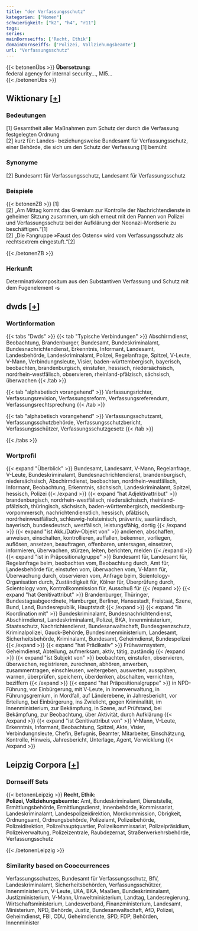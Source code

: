 ```yaml
---
title: "der Verfassungsschutz"
kategorien: ["Nomen"]
schwierigkeit: ["k2", "h4", "r11"]
tags:
series:
mainDornseiffs: ['Recht, Ethik']
domainDornseiffs: ['Polizei, Vollziehungsbeamte']
url: "Verfassungsschutz"
---
```


{{< betonenÜbs >}}
**Übersetzung:**  
federal agency for internal security..., MI5...  
{{< /betonenÜbs >}}

## Wiktionary [[+](https://de.wiktionary.org/wiki/Verfassungsschutz)]

### Bedeutungen
[1] Gesamtheit aller Maßnahmen zum Schutz der durch die Verfassung festgelegten Ordnung  
[2] kurz für: Landes- beziehungsweise Bundesamt für Verfassungsschutz, einer Behörde, die sich um den Schutz der Verfassung [1] bemüht  

### Synonyme
[2] Bundesamt für Verfassungsschutz, Landesamt für Verfassungsschutz  

### Beispiele
{{< betonenZB >}}
[1]  
[2] „Am Mittag kommt das Gremium zur Kontrolle der Nachrichtendienste in geheimer Sitzung zusammen, um sich erneut mit den Pannen von Polizei und Verfassungsschutz bei der Aufklärung der Neonazi-Mordserie zu beschäftigen.“[1]  
[2] „Die Fangruppe »Faust des Ostens« wird vom Verfassungsschutz als rechtsextrem eingestuft.“[2]  

{{< /betonenZB >}}
### Herkunft
Determinativkompositum aus den Substantiven Verfassung und Schutz mit dem Fugenelement -s  



## dwds [[+](https://www.dwds.de/wb/Verfassungsschutz)]

### Wortinformation
{{< tabs "Dwds" >}}
{{< tab "Typische Verbindungen" >}}
Abschirmdienst, Beobachtung, Brandenburger, Bundesamt, Bundeskriminalamt, Bundesnachrichtendienst, Erkenntnis, Informant, Landesamt, Landesbehörde, Landeskriminalamt, Polizei, Regelanfrage, Spitzel, V-Leute, V-Mann, Verbindungnsleute, Visier, baden-württembergisch, bayerisch, beobachten, brandenburgisch, einstufen, hessisch, niedersächsisch, nordrhein-westfälisch, observieren, rheinland-pfälzisch, sächsisch, überwachen
{{< /tab >}}

{{< tab "alphabetisch vorangehend" >}}
Verfassungsrichter, Verfassungsrevision, Verfassungsreform, Verfassungsreferendum, Verfassungsrechtsprechung
{{< /tab >}}

{{< tab "alphabetisch vorangehend" >}}
Verfassungsschutzamt, Verfassungsschutzbehörde, Verfassungsschutzbericht, Verfassungsschützer, Verfassungsschutzgesetz
{{< /tab >}}

{{< /tabs >}}

### Wortprofil
{{< expand "Überblick" >}} Bundesamt, Landesamt, V-Mann, Regelanfrage, V-Leute, Bundeskriminalamt, Bundesnachrichtendienst, brandenburgisch, niedersächsisch, Abschirmdienst, beobachten, nordrhein-westfälisch, Informant, Beobachtung, Erkenntnis, sächsisch, Landeskriminalamt, Spitzel, hessisch, Polizei {{< /expand >}}
{{< expand "hat Adjektivattribut" >}} brandenburgisch, nordrhein-westfälisch, niedersächsisch, rheinland-pfälzisch, thüringisch, sächsisch, baden-württembergisch, mecklenburg-vorpommersch, nachrichtendienstlich, hessisch, pfälzisch, nordrheinwestfälisch, schleswig-holsteinisch, präventiv, saarländisch, bayerisch, bundesdeutsch, westfälisch, leistungsfähig, dortig {{< /expand >}}
{{< expand "ist Akk./Dativ-Objekt von" >}} andienen, abschaffen, anweisen, einschalten, kontrollieren, auffallen, bekennen, vorliegen, auflösen, ansetzen, beauftragen, offenbaren, untersagen, einsetzen, informieren, überwachen, stürzen, leiten, berichten, melden {{< /expand >}}
{{< expand "ist in Präpositionalgruppe" >}} Bundesamt für, Landesamt für, Regelanfrage beim, beobachten vom, Beobachtung durch, Amt für, Landesbehörde für, einstufen vom, überwachen vom, V-Mann für, Überwachung durch, observieren vom, Anfrage beim, Scientology-Organisation durch, Zuständigkeit für, Kölner für, Überprüfung durch, Scientology vom, Kontrollkommission für, Ausschuß für {{< /expand >}}
{{< expand "hat Genitivattribut" >}} Brandenburger, Thüringer, Bundestagsabgeordnete, Hamburger, Berliner, Hansestadt, Freistaat, Szene, Bund, Land, Bundesrepublik, Hauptstadt {{< /expand >}}
{{< expand "in Koordination mit" >}} Bundeskriminalamt, Bundesnachrichtendienst, Abschirmdienst, Landeskriminalamt, Polizei, BKA, Innenministerium, Staatsschutz, Nachrichtendienst, Bundesanwaltschaft, Bundesgrenzschutz, Kriminalpolizei, Gauck-Behörde, Bundesinnenministerium, Landesamt, Sicherheitsbehörde, Kriminalamt, Bundesamt, Geheimdienst, Bundespolizei {{< /expand >}}
{{< expand "hat Prädikativ" >}} Frühwarnsystem, Geheimdienst, Abteilung, aufmerksam, aktiv, tätig, zuständig {{< /expand >}}
{{< expand "ist Subjekt von" >}} beobachten, einstufen, observieren, überwachen, registrieren, zurechnen, abhören, anwerben, zusammentragen, einschleusen, weitergeben, auswerten, ausspähen, warnen, überprüfen, speichern, überdenken, abschalten, vernichten, beziffern {{< /expand >}}
{{< expand "hat Präpositionalgruppe" >}} in NPD-Führung, vor Einbürgerung, mit V-Leute, in Innenverwaltung, in Führungsgremium, in Mordfall, auf Länderebene, in Jahresbericht, vor Erteilung, bei Einbürgerung, ins Zwielicht, gegen Kriminalität, im Innenministerium, zur Bekämpfung, in Szene, auf Prüfstand, bei Bekämpfung, zur Beobachtung, über Aktivität, durch Aufklärung {{< /expand >}}
{{< expand "ist Genitivattribut von" >}} V-Mann, V-Leute, Erkenntnis, Informant, Beobachtung, Spitzel, Akte, Visier, Verbindungnsleute, Chefin, Befugnis, Beamter, Mitarbeiter, Einschätzung, Kontrolle, Hinweis, Jahresbericht, Unterlage, Agent, Verwicklung {{< /expand >}}

## Leipzig Corpora [[+](https://corpora.uni-leipzig.de/en/res?word=Verfassungsschutz&corpusId=deu_newscrawl-public_2018)]

### Dornseiff Sets
{{< betonenLeipzig >}}
**Recht, Ethik:**  
**Polizei, Vollziehungsbeamte:** Amt, Bundeskriminalamt, Dienststelle, Ermittlungsbehörde, Ermittlungsdienst, Innenbehörde, Kommissariat, Landeskriminalamt, Landespolizeidirektion, Mordkommission, Obrigkeit, Ordnungsamt, Ordnungsbehörde, Polizeiamt, Polizeibehörde, Polizeidirektion, Polizeihauptquartier, Polizeikommissariat, Polizeipräsidium, Polizeiverwaltung, Polizeizentrale, Raubdezernat, Straßenverkehrsbehörde, Verfassungsschutz  

{{< /betonenLeipzig >}}

### Similarity based on Cooccurrences
Verfassungsschutzes, Bundesamt für Verfassungsschutz, BfV, Landeskriminalamt, Sicherheitsbehörden, Verfassungsschützer, Innenministerium, V-Leute, LKA, BKA, Maaßen, Bundeskriminalamt, Justizministerium, V-Mann, Umweltministerium, Landtag, Landesregierung, Wirtschaftsministerium, Landesverband, Finanzministerium, Landesamt, Ministerium, NPD, Behörde, Justiz, Bundesanwaltschaft, AfD, Polizei, Geheimdienst, FBI, CDU, Geheimdienste, SPD, FDP, Behörden, Innenminister

